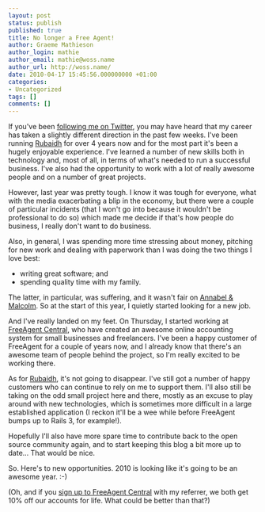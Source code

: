 ```yaml
---
layout: post
status: publish
published: true
title: No longer a Free Agent!
author: Graeme Mathieson
author_login: mathie
author_email: mathie@woss.name
author_url: http://woss.name/
date: 2010-04-17 15:45:56.000000000 +01:00
categories:
- Uncategorized
tags: []
comments: []
---
```

<p>If you've been <a href="http://twitter.com/mathie">following me on Twitter</a>, you may have heard that my career has taken a slightly different direction in the past few weeks. I've been running <a href="http://www.rubaidh.com/">Rubaidh</a> for over 4 years now and for the most part it's been a hugely enjoyable experience. I've learned a number of new skills both in technology and, most of all, in terms of what's needed to run a successful business. I've also had the opportunity to work with a lot of really awesome people and on a number of great projects.</p>
<p>However, last year was pretty tough. I know it was tough for everyone, what with the media exacerbating a blip in the economy, but there were a couple of particular incidents (that I won't go into because it wouldn't be professional to do so) which made me decide if that's how people do business, I really don't want to do business.</p>
<p>Also, in general, I was spending more time stressing about money, pitching for new work and dealing with paperwork than I was doing the two things I love best:</p>
<ul>
<li>writing great software; and</li>
<li>spending quality time with my family.</li>
</ul>
<p>The latter, in particular, was suffering, and it wasn't fair on <a href="http://www.flickr.com/photos/mathie/4430997275/">Annabel &amp; Malcolm</a>. So at the start of this year, I quietly started looking for a new job.</p>
<p>And I've really landed on my feet. On Thursday, I started working at <a href="http://www.freeagentcentral.com/?referrer=1250vxcy">FreeAgent Central</a>, who have created an awesome online accounting system for small businesses and freelancers. I've been a happy customer of FreeAgent for a couple of years now, and I already know that there's an awesome team of people behind the project, so I'm really excited to be working there.</p>
<p>As for <a href="http://rubaidh.com/">Rubaidh</a>, it's not going to disappear. I've still got a number of happy customers who can continue to rely on me to support them. I'll also still be taking on the odd small project here and there, mostly as an excuse to play around with new technologies, which is sometimes more difficult in a large established application (I reckon it'll be a wee while before FreeAgent bumps up to Rails 3, for example!).</p>
<p>Hopefully I'll also have more spare time to contribute back to the open source community again, and to start keeping this blog a bit more up to date... That would be nice.</p>
<p>So. Here's to new opportunities. 2010 is looking like it's going to be an awesome year. :-)</p>
<p>(Oh, and if you <a href="http://www.freeagentcentral.com/?referrer=1250vxcy">sign up to FreeAgent Central</a> with my referrer, we both get 10% off our accounts for life. What could be better than that?)</p>
